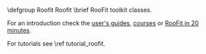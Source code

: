 \defgroup Roofit Roofit
\brief RooFit toolkit classes.

For an introduction check the [user's guides](https://root.cern.ch/root-user-guides-and-manuals),
[courses](https://root.cern.ch/courses) or [RooFit in 20 minutes](https://root.cern.ch/roofit-20-minutes).

For tutorials see \ref tutorial_roofit. 
